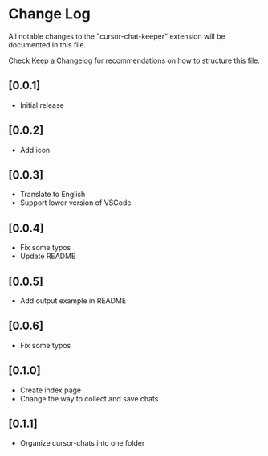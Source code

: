 # Change Log

All notable changes to the "cursor-chat-keeper" extension will be documented in this file.

Check [Keep a Changelog](http://keepachangelog.com/) for recommendations on how to structure this file.

## [0.0.1]

- Initial release

## [0.0.2]

- Add icon

## [0.0.3]

- Translate to English
- Support lower version of VSCode

## [0.0.4]

- Fix some typos
- Update README

## [0.0.5]

- Add output example in README

## [0.0.6]

- Fix some typos

## [0.1.0]

- Create index page
- Change the way to collect and save chats

## [0.1.1]

- Organize cursor-chats into one folder
